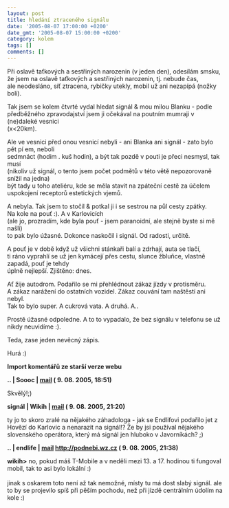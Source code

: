 ```yaml
---
layout: post
title: hledání ztraceného signálu
date: '2005-08-07 17:00:00 +0200'
date_gmt: '2005-08-07 15:00:00 +0200'
category: kolem
tags: []
comments: []
---
```

<p>Při oslavě taťkových a sestřiných narozenin (v jeden den), odesílám smsku,<br />
že jsem na oslavě taťkových a sestřiných narozenin, tj. nebude čas,<br />
ale neodesláno, síť ztracena, rybičky utekly, mobil už ani nezapípá (nožky bolí).</p>
<p>Tak jsem se kolem čtvrté vydal hledat signál &amp; mou milou Blanku - podle<br />
předběžného zpravodajství jsem ji očekával na poutním mumraji v (ne)daleké vesnici<br />
(x&lt;20km).</p>
<p>Ale ve vesnici před onou vesnicí nebyli - ani Blanka ani signál - zato bylo pět pí em, neboli<br />
sedmnáct (hodim . kuš hodin), a být tak pozdě v pouti je přeci nesmysl, tak musí<br />
(nikoliv už signál, o tento jsem počet podmětů v této větě nepozorovaně snížil na jedna)<br />
být tady u toho ateliéru, kde se měla stavit na zpáteční cestě za účelem<br />
uspokojení receptorů estetických vjemů.</p>
<p>A nebyla. Tak jsem to stočil &amp; potkal ji i se sestrou na půl cesty zpátky.<br />
Na kole na pouť :). A v Karlovicích<br />
(ale jo, prozradím, kde byla pouť - jsem paranoidní, ale stejně byste si mě našli)<br />
to pak bylo úžasné. Dokonce naskočil i signál. Od radosti, určitě.</p>
<p>A pouť je v době když už všichni stánkaři balí a zdrhají, auta se tlačí,<br />
ti ráno vyprahlí se už jen kymácejí přes cestu, slunce žbluňce, vlastně zapadá, pouť je tehdy<br />
úplně nejlepší. Zjištěno: dnes.</p>
<p>Ať žije autodrom. Podařilo se mi přehlédnout zákaz jízdy v protisměru.<br />
A zákaz narážení do ostatních vozidel. Zákaz couvání tam naštěstí ani nebyl.<br />
Tak to bylo super. A cukrová vata. A druhá. A..</p>
<p>Prostě úžasné odpoledne. A to to vypadalo, že bez signálu v telefonu se už<br />
nikdy neuvidíme :).</p>
<p>Teda, zase jeden nevěcný zápis.</p>
<p>Hurá :)</p>
<div class="import-komentaru">
<p><strong>Import komentářů ze starší verze webu</strong></p>
<div class="comment">
<p style="font-weight:bold"><span class="compredmet">..</span> | <span class="comname">Soooc</span> |  <a href="mailto:xsoc@post.cz">mail</a> (&nbsp;9.&nbsp;08.&nbsp;2005,&nbsp;18:51)</p>
<p>Skvělý!;) </p>
</div>
<div class="comment">
<p style="font-weight:bold"><span class="compredmet">signál</span> | <span class="comname">Wikih</span> |  <a href="mailto:ondrejmaca@centrum.cz">mail</a> (&nbsp;9.&nbsp;08.&nbsp;2005,&nbsp;21:20)</p>
<p>ty jo to skoro zralé na nějakého záhadologa - jak se Endlifovi podařilo jet z Hovězí do Karlovic a nenarazit na signál!? Že by jsi používal nějakého slovenského operátora, který má signál jen hluboko v Javorníkách? ;) </p>
</div>
<div class="comment">
<p style="font-weight:bold"><span class="compredmet">..</span> | <span class="comname">endlife</span> |  <a href="mailto:jan.martinek@post.cz">mail</a>  <a href="http://podnebi.wz.cz">http://podnebi.wz.cz</a> (&nbsp;9.&nbsp;08.&nbsp;2005,&nbsp;21:38)</p>
<p><strong>wikih&gt;</strong> no, pokud máš T-Mobile a v neděli mezi 13. a 17. hodinou ti fungoval mobil, tak to asi bylo lokální :) <br>  <br> jinak s oskarem toto není až tak nemožné, místy tu má dost slabý signál. ale to by se projevilo spíš při pěším pochodu, než při jízdě centrálním údolím na kole :) </p>
</div>
</div>
